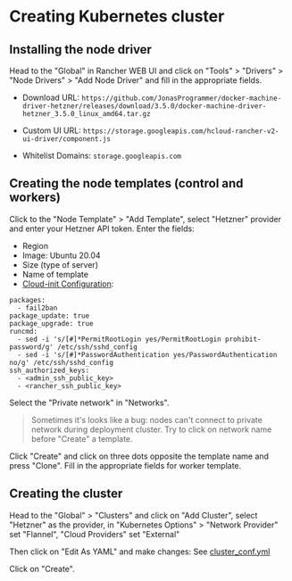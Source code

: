 # Creating Kubernetes cluster

## Installing the node driver
Head to the "Global" in Rancher WEB UI and click on "Tools" > "Drivers" > "Node Drivers" > "Add Node Driver" and fill in 
the appropriate fields.

- Download URL:
`https://github.com/JonasProgrammer/docker-machine-driver-hetzner/releases/download/3.5.0/docker-machine-driver-hetzner_3.5.0_linux_amd64.tar.gz`

- Custom UI URL:
`https://storage.googleapis.com/hcloud-rancher-v2-ui-driver/component.js`

- Whitelist Domains:
`storage.googleapis.com`

## Creating the node templates (control and workers)

Click to the "Node Template" > "Add Template", select "Hetzner" provider and enter your Hetzner API token.
Enter the fields:
- Region
- Image: Ubuntu 20.04
- Size (type of server)
- Name of template
- [Cloud-init Configuration](https://cloudinit.readthedocs.io/en/latest/topics/examples.html):
```
packages:
  - fail2ban
package_update: true
package_upgrade: true
runcmd:
  - sed -i 's/[#]*PermitRootLogin yes/PermitRootLogin prohibit-password/g' /etc/ssh/sshd_config
  - sed -i 's/[#]*PasswordAuthentication yes/PasswordAuthentication no/g' /etc/ssh/sshd_config
ssh_authorized_keys:
  - <admin_ssh_public_key>
  - <rancher_ssh_public_key>
```

Select the "Private network" in "Networks".
> Sometimes it's looks like a bug: nodes can't connect to private network during deployment cluster.
Try to click on network name before "Create" a template.

Click "Create" and click on three dots opposite the template name and press "Clone". Fill in the appropriate fields for
worker template.

## Creating the cluster
Head to the "Global" > "Clusters" and click on "Add Cluster", select "Hetzner" as the provider,
in "Kubernetes Options" > "Network Provider" set "Flannel", "Cloud Providers" set "External"

Then click on "Edit As YAML" and make changes: See [cluster_conf.yml](cluster_conf.yml)

Click on "Create".
